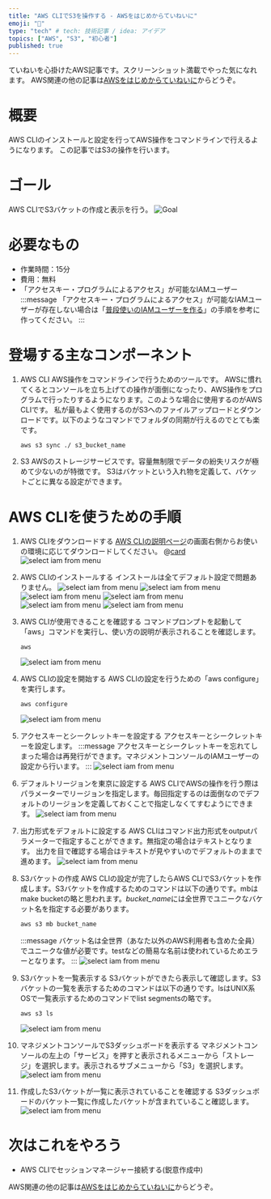 ```yaml
---
title: "AWS CLIでS3を操作する - AWSをはじめからていねいに"
emoji: "🐣"
type: "tech" # tech: 技術記事 / idea: アイデア
topics: ["AWS", "S3", "初心者"]
published: true
---
```

ていねいを心掛けたAWS記事です。スクリーンショット満載でやった気になれます。
AWS関連の他の記事は[AWSをはじめからていねいに](https://zenn.dev/sway/articles/aws_index_list)からどうぞ。

# 概要
AWS CLIのインストールと設定を行ってAWS操作をコマンドラインで行えるようになります。
この記事ではS3の操作を行います。

# ゴール
AWS CLIでS3バケットの作成と表示を行う。
![Goal](/images/aws_biginner_use_cli/aws_biginner_use_cli_goal.jpg)

# 必要なもの
- 作業時間：15分
- 費用：無料
- 「アクセスキー・プログラムによるアクセス」が可能なIAMユーザー
:::message
「アクセスキー・プログラムによるアクセス」が可能なIAMユーザーが存在しない場合は「[普段使いのIAMユーザーを作る](https://zenn.dev/sway/articles/aws_biginner_create_iam_user)」の手順を参考に作ってください。
:::

# 登場する主なコンポーネント

1. AWS CLI
    AWS操作をコマンドラインで行うためのツールです。
    AWSに慣れてくるとコンソールを立ち上げての操作が面倒になったり、AWS操作をプログラムで行ったりするようになります。このような場合に使用するのがAWS CLIです。
    私が最もよく使用するのがS3へのファイルアップロードとダウンロードです。以下のようなコマンドでフォルダの同期が行えるのでとても楽です。
    ```
    aws s3 sync ./ s3_bucket_name
    ```

1. S3
    AWSのストレージサービスです。容量無制限でデータの紛失リスクが極めて少ないのが特徴です。
    S3はバケットという入れ物を定義して、バケットごとに異なる設定ができます。

# AWS CLIを使うための手順

1. AWS CLIをダウンロードする
    [AWS CLIの説明ページ](https://aws.amazon.com/jp/cli/)の画面右側からお使いの環境に応じてダウンロードしてください。
    @[card](https://aws.amazon.com/jp/cli/)
    ![select iam from menu](/images/aws_biginner_use_cli/aws_biginner_use_cli_tutorial_01.jpg)

1. AWS CLIのインストールする
    インストールは全てデフォルト設定で問題ありません。
    ![select iam from menu](/images/aws_biginner_use_cli/aws_biginner_use_cli_tutorial_02.jpg)
    ![select iam from menu](/images/aws_biginner_use_cli/aws_biginner_use_cli_tutorial_03.jpg)
    ![select iam from menu](/images/aws_biginner_use_cli/aws_biginner_use_cli_tutorial_04.jpg)
    ![select iam from menu](/images/aws_biginner_use_cli/aws_biginner_use_cli_tutorial_05.jpg)
    ![select iam from menu](/images/aws_biginner_use_cli/aws_biginner_use_cli_tutorial_06.jpg)
    ![select iam from menu](/images/aws_biginner_use_cli/aws_biginner_use_cli_tutorial_07.jpg)

1. AWS CLIが使用できることを確認する
    コマンドプロンプトを起動して「aws」コマンドを実行し、使い方の説明が表示されることを確認します。
    ```
    aws
    ```
    ![select iam from menu](/images/aws_biginner_use_cli/aws_biginner_use_cli_tutorial_08.jpg)

1. AWS CLIの設定を開始する
    AWS CLIの設定を行うための「aws configure」を実行します。
    ```
    aws configure
    ```
    ![select iam from menu](/images/aws_biginner_use_cli/aws_biginner_use_cli_tutorial_09.jpg)

1. アクセスキーとシークレットキーを設定する
    アクセスキーとシークレットキーを設定します。
    :::message
    アクセスキーとシークレットキーを忘れてしまった場合は再発行ができます。マネジメントコンソールのIAMユーザーの設定から行います。
    :::
    ![select iam from menu](/images/aws_biginner_use_cli/aws_biginner_use_cli_tutorial_10.jpg)

1. デフォルトリージョンを東京に設定する
    AWS CLIでAWSの操作を行う際はパラメーターでリージョンを指定します。毎回指定するのは面倒なのでデフォルトのリージョンを定義しておくことで指定しなくてすむようにできます。
    ![select iam from menu](/images/aws_biginner_use_cli/aws_biginner_use_cli_tutorial_11.jpg)

1. 出力形式をデフォルトに設定する
    AWS CLIはコマンド出力形式をoutputパラメーターで指定することができます。無指定の場合はテキストとなります。
    出力を目で確認する場合はテキストが見やすいのでデフォルトのままで進めます。
    ![select iam from menu](/images/aws_biginner_use_cli/aws_biginner_use_cli_tutorial_12.jpg)

1. S3バケットの作成
    AWS CLIの設定が完了したらAWS CLIでS3バケットを作成します。S3バケットを作成するためのコマンドは以下の通りです。mbはmake bucketの略と思われます。*bucket_name*には全世界でユニークなバケット名を指定する必要があります。
    ```sh
    aws s3 mb bucket_name
    ```
    :::message
    バケット名は全世界（あなた以外のAWS利用者も含めた全員）でユニークな値が必要です。testなどの簡易な名前は使われているためエラーとなります。
    :::
    ![select iam from menu](/images/aws_biginner_use_cli/aws_biginner_use_cli_tutorial_13.jpg)

1. S3バケットを一覧表示する
    S3バケットができたら表示して確認します。S3バケットの一覧を表示するためのコマンドは以下の通りです。lsはUNIX系OSで一覧表示するためのコマンドでlist segmentsの略です。
    ```
    aws s3 ls
    ```
    ![select iam from menu](/images/aws_biginner_use_cli/aws_biginner_use_cli_tutorial_14.jpg)

1. マネジメントコンソールでS3ダッシュボードを表示する
    マネジメントコンソールの左上の「サービス」を押すと表示されるメニューから「ストレージ」を選択します。表示されるサブメニューから「S3」を選択します。
    ![select iam from menu](/images/aws_biginner_use_cli/aws_biginner_use_cli_tutorial_15.jpg)

1. 作成したS3バケットが一覧に表示されていることを確認する
    S3ダッシュボードのバケット一覧に作成したバケットが含まれていること確認します。
    ![select iam from menu](/images/aws_biginner_use_cli/aws_biginner_use_cli_tutorial_16.jpg)

# 次はこれをやろう
- AWS CLIでセッションマネージャー接続する(鋭意作成中)

AWS関連の他の記事は[AWSをはじめからていねいに](https://zenn.dev/sway/articles/aws_index_list)からどうぞ。
